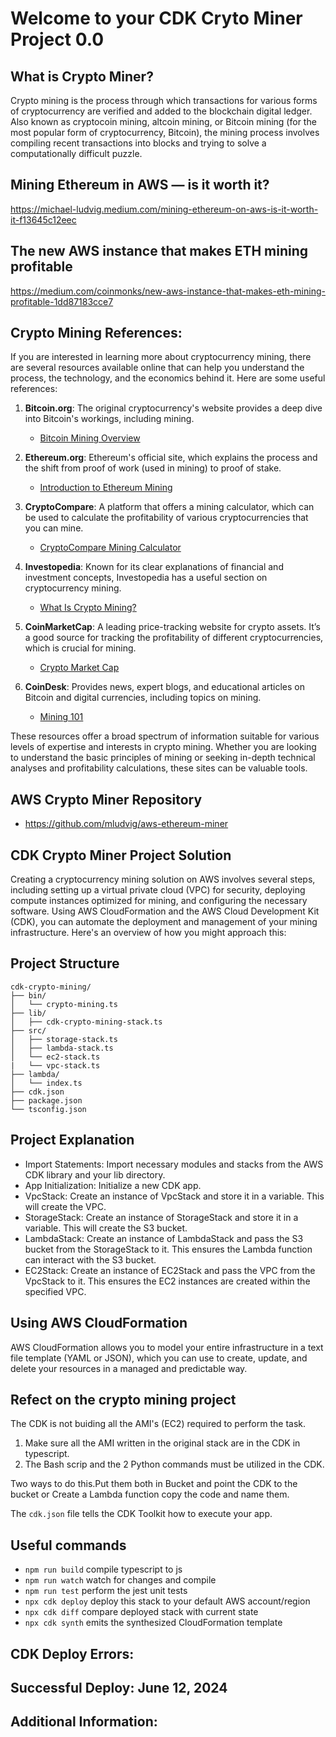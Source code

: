 # Welcome to your CDK Cryto Miner Project 0.0

## What is Crypto Miner?
Crypto mining is the process through which transactions for various forms of cryptocurrency are verified and added to the blockchain digital ledger. Also known as cryptocoin mining, altcoin mining, or Bitcoin mining (for the most popular form of cryptocurrency, Bitcoin), the mining process involves compiling recent transactions into blocks and trying to solve a computationally difficult puzzle.

## Mining Ethereum in AWS — is it worth it?
https://michael-ludvig.medium.com/mining-ethereum-on-aws-is-it-worth-it-f13645c12eec

## The new AWS instance that makes ETH mining profitable
https://medium.com/coinmonks/new-aws-instance-that-makes-eth-mining-profitable-1dd87183cce7

## Crypto Mining References:

If you are interested in learning more about cryptocurrency mining, there are several resources available online that can help you understand the process, the technology, and the economics behind it. Here are some useful references:



1. **Bitcoin.org**: The original cryptocurrency's website provides a deep dive into Bitcoin's workings, including mining.
   - [Bitcoin Mining Overview](https://bitcoin.org/en/how-it-works#mining)

2. **Ethereum.org**: Ethereum's official site, which explains the process and the shift from proof of work (used in mining) to proof of stake.
   - [Introduction to Ethereum Mining](https://ethereum.org/en/developers/docs/consensus-mechanisms/pow/)

3. **CryptoCompare**: A platform that offers a mining calculator, which can be used to calculate the profitability of various cryptocurrencies that you can mine.
   - [CryptoCompare Mining Calculator](https://www.cryptocompare.com/mining/calculator/)

4. **Investopedia**: Known for its clear explanations of financial and investment concepts, Investopedia has a useful section on cryptocurrency mining.
   - [What Is Crypto Mining?](https://www.investopedia.com/terms/c/cryptocurrency-mining.asp)

5. **CoinMarketCap**: A leading price-tracking website for crypto assets. It’s a good source for tracking the profitability of different cryptocurrencies, which is crucial for mining.
   - [Crypto Market Cap](https://coinmarketcap.com/)

6. **CoinDesk**: Provides news, expert blogs, and educational articles on Bitcoin and digital currencies, including topics on mining.
   - [Mining 101](https://www.coindesk.com/learn/bitcoin-101/what-is-bitcoin-mining/)

These resources offer a broad spectrum of information suitable for various levels of expertise and interests in crypto mining. Whether you are looking to understand the basic principles of mining or seeking in-depth technical analyses and profitability calculations, these sites can be valuable tools.

## AWS Crypto Miner Repository
- https://github.com/mludvig/aws-ethereum-miner

## CDK Crypto Miner Project Solution
 Creating a cryptocurrency mining solution on AWS involves several steps, including setting up a virtual private cloud (VPC) for security, deploying compute instances optimized for mining, and configuring the necessary software. Using AWS CloudFormation and the AWS Cloud Development Kit (CDK), you can automate the deployment and management of your mining infrastructure. Here's an overview of how you might approach this:

## Project Structure
```
cdk-crypto-mining/
├── bin/
│   └── crypto-mining.ts
├── lib/
│   ├── cdk-crypto-mining-stack.ts
├── src/
│   ├── storage-stack.ts
│   ├── lambda-stack.ts
│   └── ec2-stack.ts 
|   └── vpc-stack.ts
├── lambda/
│   └── index.ts
├── cdk.json
├── package.json
└── tsconfig.json
```

## Project Explanation

 - Import Statements: Import necessary modules and stacks from the AWS CDK library and your lib directory.
 - App Initialization: Initialize a new CDK app.
 - VpcStack: Create an instance of VpcStack and store it in a variable. This will create the VPC.
 - StorageStack: Create an instance of StorageStack and store it in a variable. This will create the S3 bucket.
 - LambdaStack: Create an instance of LambdaStack and pass the S3 bucket from the StorageStack to it. This ensures the Lambda function can interact with the S3 bucket.
 - EC2Stack: Create an instance of EC2Stack and pass the VPC from the VpcStack to it. This ensures the EC2 instances are created within the specified VPC.

## Using AWS CloudFormation

AWS CloudFormation allows you to model your entire infrastructure in a text file template (YAML or JSON), which you can use to create, update, and delete your resources in a managed and predictable way.

## Refect on the crypto mining project

 The CDK is not buiding all the AMI's (EC2) required to perform the task.
      
 1.  Make sure all the AMI written in the original stack are in the CDK in typescript.    
 2.  The Bash scrip and the 2 Python commands must be utilized in the CDK.    
 
 Two ways to do this.Put them both in Bucket and point the CDK to the bucket or Create a Lambda function copy the code and name them.

The `cdk.json` file tells the CDK Toolkit how to execute your app.

## Useful commands

* `npm run build`   compile typescript to js
* `npm run watch`   watch for changes and compile
* `npm run test`    perform the jest unit tests
* `npx cdk deploy`  deploy this stack to your default AWS account/region
* `npx cdk diff`    compare deployed stack with current state
* `npx cdk synth`   emits the synthesized CloudFormation template


## CDK Deploy Errors:

## Successful Deploy: June 12, 2024

## Additional Information: